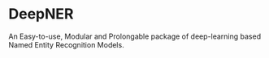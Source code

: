 # DeepNER
An Easy-to-use, Modular and Prolongable package of deep-learning based Named Entity Recognition Models.

